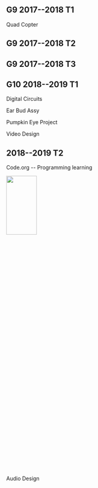 ## G9 2017--2018 T1

Quad Copter 

## G9 2017--2018 T2

## G9 2017--2018 T3

## G10 2018--2019 T1

Digital Circuits

Ear Bud Assy

Pumpkin Eye Project

Video Design

## 2018--2019 T2

Code.org -- Programming learning

<img src="http://open-image.nosdn.127.net/image/snapshot_movie/2018/5/2/3/MDHD42523.jpg" width="40%" height="20%" > 

Audio Design

  

